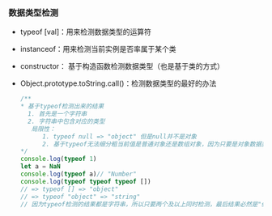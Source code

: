 ### 数据类型检测

- typeof [val]：用来检测数据类型的运算符

- instanceof：用来检测当前实例是否率属于某个类

- constructor： 基于构造函数检测数据类型（也是基于类的方式）

- Object.prototype.toString.call()：检测数据类型的最好的办法

  ```javascript
  /**
  * 基于typeof检测出来的结果
  	1. 首先是一个字符串
  	2. 字符串中包含对应的类型
     局限性：
     	1. typeof null => "object" 但是null并不是对象
     	2. 基于typeof无法细分粗当前值是普通对象还是数组对象，因为只要是对象数据类型，返回的结果都是"object"
  */
  console.log(typeof 1)
  let a = NaN
  console.log(typeof a)// "Number"
  console.log(typeof typeof typeof [])
  // => typeof [] => "object"
  // => typeof "object" => "string"
  // 因为typeof检测的结果都是字符串，所以只要两个及以上同时检测，最后结果必然是"string"
  ```

  